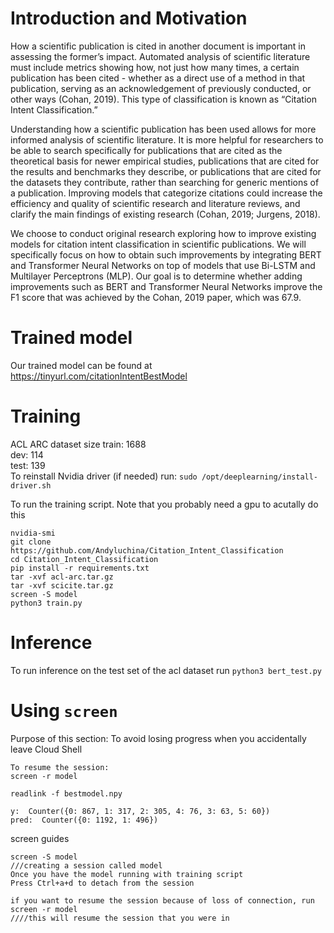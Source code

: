 # Introduction and Motivation

How a scientific publication is cited in another document is important in assessing the former’s impact. Automated analysis of scientific literature must include metrics showing how, not just how many times, a certain publication has been cited - whether as a direct use of a method in that publication, serving as an acknowledgement of previously conducted, or other ways (Cohan, 2019). This type of classification is known as “Citation Intent Classification.”

Understanding how a scientific publication has been used allows for more informed analysis of scientific literature. It is more helpful for researchers to be able to search specifically for publications that are cited as the theoretical basis for newer empirical studies, publications that are cited for the results and benchmarks they describe, or publications that are cited for the datasets they contribute, rather than searching for generic mentions of a publication. Improving models that categorize citations could increase the efficiency and quality of scientific research and literature reviews, and clarify the main findings of existing research (Cohan, 2019; Jurgens, 2018).

We choose to conduct original research exploring how to improve existing models for citation intent classification in scientific publications. We will specifically focus on how to obtain such improvements by integrating BERT and Transformer Neural Networks on top of models that use Bi-LSTM and Multilayer Perceptrons (MLP). Our goal is to determine whether adding improvements such as BERT and Transformer Neural Networks improve the F1 score that was achieved by the Cohan, 2019 paper, which was 67.9.


# Trained model
Our trained model can be found at https://tinyurl.com/citationIntentBestModel

# Training
ACL ARC dataset size
train: 1688 \
dev: 114 \
test: 139 \
To reinstall Nvidia driver (if needed) run:
`sudo /opt/deeplearning/install-driver.sh`

To run the training script. Note that you probably need a gpu to acutally do this
```
nvidia-smi
git clone https://github.com/Andyluchina/Citation_Intent_Classification
cd Citation_Intent_Classification
pip install -r requirements.txt
tar -xvf acl-arc.tar.gz 
tar -xvf scicite.tar.gz 
screen -S model
python3 train.py
```
# Inference
To run inference on the test set of the acl dataset run
```python3 bert_test.py```

# Using `screen`
Purpose of this section: To avoid losing progress when you accidentally leave Cloud Shell
```
To resume the session:
screen -r model 

readlink -f bestmodel.npy

y:  Counter({0: 867, 1: 317, 2: 305, 4: 76, 3: 63, 5: 60})
pred:  Counter({0: 1192, 1: 496})
```

screen guides
```
screen -S model 
///creating a session called model
Once you have the model running with training script
Press Ctrl+a+d to detach from the session

if you want to resume the session because of loss of connection, run
screen -r model 
////this will resume the session that you were in
```

